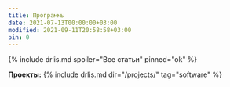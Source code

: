 ```yaml
---
title: Программы
date: 2021-07-13T00:00:00+03:00
modified: 2021-09-11T20:58:58+03:00
pin: 0
---
```


{% include drlis.md spoiler="Все статьи" pinned="ok" %}

**Проекты:**
{% include drlis.md dir="/projects/" tag="software" %}
